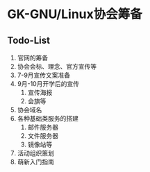 # GK-GNU/Linux协会筹备

## Todo-List

1. 官网的筹备
2. 协会会标、理念、官方宣传等
3. 7-9月宣传文案准备
4. 9月-10月开学后的宣传
   1. 宣传海报
   2. 会旗等
5. 协会域名
6. 各种基础类服务的搭建
   1. 邮件服务器
   2. 文件服务器
   3. 镜像站等
7. 活动组织策划
8. 萌新入门指南

